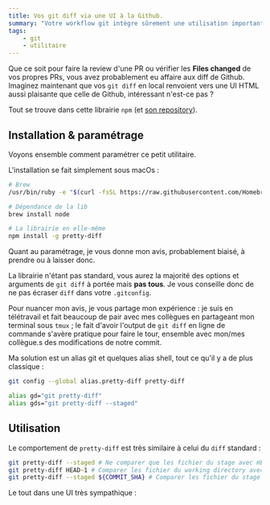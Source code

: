 ```yaml
---
title: Vos git diff via une UI à la Github.
summary: "Votre workflow git intègre sûrement une utilisation importante de git diff. Voyons comment intégrer une belle UI de diff à la Github"
tags:
    - git
    - utilitaire
---
```


Que ce soit pour faire la review d'une PR ou vérifier les **Files changed** de vos propres PRs, vous avez probablement eu affaire aux diff de Github. Imaginez maintenant que vos `git diff` en local renvoient vers une UI HTML aussi plaisante que celle de Github, intéressant n'est-ce pas ?

Tout se trouve dans cette librairie `npm` (et [son repository](https://www.npmjs.com/package/pretty-diff)).

## Installation & paramétrage

Voyons ensemble comment paramétrer ce petit utilitaire.

L'installation se fait simplement sous macOs :

```zsh
# Brew
/usr/bin/ruby -e "$(curl -fsSL https://raw.githubusercontent.com/Homebrew/install/master/install)"

# Dépendance de la lib
brew install node

# La librairie en elle-même
npm install -g pretty-diff
```

Quant au paramétrage, je vous donne mon avis, probablement biaisé, à prendre ou à laisser donc.

La librairie n'étant pas standard, vous aurez la majorité des options et arguments de `git diff` à portée mais **pas tous**. Je vous conseille donc de ne pas écraser `diff` dans votre `.gitconfig`.

Pour nuancer mon avis, je vous partage mon expérience : je suis en télétravail et fait beaucoup de pair avec mes collègues en partageant mon terminal sous `tmux` ; le fait d'avoir l'output de `git diff` en ligne de commande s'avère pratique pour faire le tour, ensemble avec mon/mes collègue.s des modifications de notre commit.

Ma solution est un alias git et quelques alias shell, tout ce qu'il y a de plus classique :

```zsh
git config --global alias.pretty-diff pretty-diff

alias gd="git pretty-diff"
alias gds="git pretty-diff --staged"
```

## Utilisation

Le comportement de `pretty-diff` est très similaire à celui du `diff` standard :

```zsh
git pretty-diff --staged # Ne comparer que les fichier du stage avec HEAD
git pretty-diff HEAD~1 # Comparer les fichier du working directory avec HEAD - 1
git pretty-diff --staged ${COMMIT_SHA} # Comparer les fichier du stage avec le commit spécifié
```

Le tout dans une UI très sympathique :


